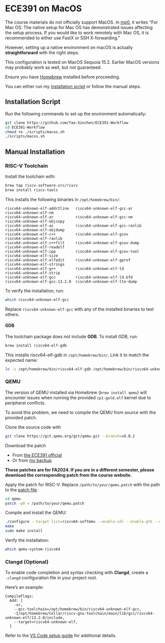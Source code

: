 # ECE391 on MacOS

The course materials do not officially support MacOS.
In [mp0](https://courses.grainger.illinois.edu/ece391/fa2024/secure/assignments/mp/mp0/mp0_fa24.pdf),
it writes "For Mac OS:
The native setup for Mac OS has demonstrated issues affecting the setup process. If you would like to work
remotely with Mac OS, it is recommended to either use FastX or SSH X-forwarding."

However, setting up a native environment on macOS is actually **straightforward** with the right steps.

This configuration is tested on MacOS Sequoia 15.2.
Earlier MacOS versions may probably work as well, but not guaranteed.

Ensure you have [Homebrew](https://brew.sh) installed before proceeding.

You can either run my [installation script](./scripts/macos.sh) or follow the manual steps.

## Installation Script

Run the following commands to set up the environment automatically:

```sh
git clone https://github.com/Yao-Xinchen/ECE391-Workflow
cd ECE391-Workflow
chmod +x ./scripts/macos.sh
./scripts/macos.sh
```

## Manual Installation

### RISC-V Toolchain

Install the toolchain with:

```sh
brew tap riscv-software-src/riscv
brew install riscv-tools
```

This installs the following binaries in `/opt/homebrew/bin/`:

```text
riscv64-unknown-elf-addr2line   riscv64-unknown-elf-gcc-ar      riscv64-unknown-elf-nm        
riscv64-unknown-elf-ar          riscv64-unknown-elf-gcc-nm      riscv64-unknown-elf-objcopy   
riscv64-unknown-elf-as          riscv64-unknown-elf-gcc-ranlib  riscv64-unknown-elf-objdump   
riscv64-unknown-elf-c++         riscv64-unknown-elf-gcov        riscv64-unknown-elf-ranlib    
riscv64-unknown-elf-c++filt     riscv64-unknown-elf-gcov-dump   riscv64-unknown-elf-readelf   
riscv64-unknown-elf-cpp         riscv64-unknown-elf-gcov-tool   riscv64-unknown-elf-size      
riscv64-unknown-elf-elfedit     riscv64-unknown-elf-gprof       riscv64-unknown-elf-strings   
riscv64-unknown-elf-g++         riscv64-unknown-elf-ld          riscv64-unknown-elf-strip     
riscv64-unknown-elf-gcc         riscv64-unknown-elf-ld.bfd                                    
riscv64-unknown-elf-gcc-13.2.0  riscv64-unknown-elf-lto-dump
```

To verify the installation, run:

```sh
which riscv64-unknown-elf-gcc
```

Replace `riscv64-unknown-elf-gcc` with any of the installed binaries to test others.

#### GDB

The toolchain package does not include **GDB**. To install GDB, run:

```sh
brew install riscv64-elf-gdb
```

This installs riscv64-elf-gdb in `/opt/homebrew/bin/`.
Link it to match the expected name:

```sh
ln -s /opt/homebrew/bin/riscv64-elf-gdb /opt/homebrew/bin/riscv64-unknown-elf-gdb
```

### QEMU

The version of QEMU installed via Homebrew (`brew install qemu`)
will encounter issues when running the provided `cp1-gold.elf` kernel due to peripheral conflicts.

To avoid this problem, we need to compile the QEMU from source with the provided patch.

Clone the source code with

```sh
git clone https://git.qemu.org/git/qemu.git --branch=v9.0.2
```

Download the patch
- From [the ECE391 official](http://courses.grainger.illinois.edu/ece391/fa2024/secure/assignments/mp/mp0/qemu.patch)
- Or from [my backup](./resources/qemu.patch)

**These patches are for FA2024.
If you are in a different semester, please download the corresponding patch from the course website.**

Apply the patch for RISC-V:
Replace `/path/to/your/qemu.patch` with the path to the [patch file](./resources/qemu.patch).
```sh
cd qemu
patch -p0 < /path/to/your/qemu.patch
```

Compile and install the QEMU:

```sh
./configure --target-list=riscv64-softmmu --enable-sdl --enable-gtk --enable-vnc --enable-cocoa --enable-system --disable-werror
make
sudo make install
```

Verify the installation:

```sh
which qemu-system-riscv64
```

### Clangd (Optional)

To enable code completion and syntax checking with **Clangd**,
create a `.clangd` configuration file in your project root.

Here’s an example:

```
CompileFlags:
  Add: [
    -xc,
    --gcc-toolchain=/opt/homebrew/bin/riscv64-unknown-elf-gcc,
    -I/opt/homebrew/Cellar/riscv-gnu-toolchain/main/lib/gcc/riscv64-unknown-elf/13.2.0/include,
    --target=riscv64-unknown-elf,
  ]
```

Refer to the [VS Code setup guide](./vscode.md) for additional details.